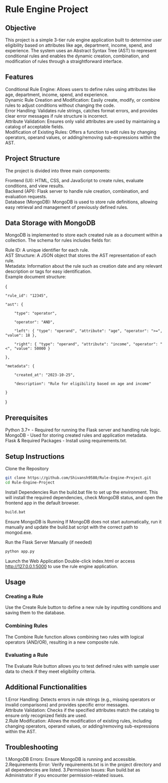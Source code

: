 # Rule Engine Project

## Objective
This project is a simple 3-tier rule engine application built to determine user eligibility based on attributes like age, department, income, spend, and experience. The system uses an Abstract Syntax Tree (AST) to represent conditional rules and enables the dynamic creation, combination, and modification of rules through a straightforward interface.

## Features
Conditional Rule Engine: Allows users to define rules using attributes like age, department, income, spend, and experience.<br>
Dynamic Rule Creation and Modification: Easily create, modify, or combine rules to adjust conditions without changing the code.<br>
Error Handling: Validates rule strings, catches format errors, and provides clear error messages if rule structure is incorrect.<br>
Attribute Validation: Ensures only valid attributes are used by maintaining a catalog of acceptable fields.<br>
Modification of Existing Rules: Offers a function to edit rules by changing operators, operand values, or adding/removing sub-expressions within the AST.<br>

## Project Structure
The project is divided into three main components:

Frontend (UI): HTML, CSS, and JavaScript to create rules, evaluate conditions, and view results.<br>
Backend (API): Flask server to handle rule creation, combination, and evaluation requests.<br>
Database (MongoDB): MongoDB is used to store rule definitions, allowing easy retrieval and management of previously defined rules.<br>

## Data Storage with MongoDB

MongoDB is implemented to store each created rule as a document within a collection. The schema for rules includes fields for:

Rule ID: A unique identifier for each rule.<br>
AST Structure: A JSON object that stores the AST representation of each rule.<br>
Metadata: Information about the rule such as creation date and any relevant description or tags for easy identification.<br>
Example document structure:

{

    "rule_id": "12345",
    
    "ast": {
    
        "type": "operator",
        
        "operator": "AND",
        
        "left": { "type": "operand", "attribute": "age", "operator": ">=", "value": 18 },
        
        "right": { "type": "operand", "attribute": "income", "operator": "<", "value": 50000 }
        
    },
    
    "metadata": {
    
        "created_at": "2023-10-25",
        
        "description": "Rule for eligibility based on age and income"
        
    }
    
}

## Prerequisites

Python 3.7+ - Required for running the Flask server and handling rule logic.<br>
MongoDB - Used for storing created rules and application metadata.<br>
Flask & Required Packages - Install using requirements.txt.


## Setup Instructions

Clone the Repository

```bash
git clone https://github.com/Shivansh9580/Rule-Engine-Project.git
cd Rule-Engine-Project
```

Install Dependencies Run the build.bat file to set up the environment. This will install the required dependencies, check MongoDB status, and open the frontend app in the default browser.

```bash
build.bat
```

Ensure MongoDB is Running If MongoDB does not start automatically, run it manually and update the build.bat script with the correct path to mongod.exe.

Run the Flask Server Manually (if needed)

```bash
python app.py
```

Launch the Web Application Double-click index.html or access http://127.0.0.1:5000 to use the rule engine application.

## Usage

### Creating a Rule<br>
Use the Create Rule button to define a new rule by inputting conditions and saving them to the database.

### Combining Rules<br>
The Combine Rule function allows combining two rules with logical operators (AND/OR), resulting in a new composite rule.

### Evaluating a Rule<br>
The Evaluate Rule button allows you to test defined rules with sample user data to check if they meet eligibility criteria.

## Additional Functionalities

1.Error Handling: Detects errors in rule strings (e.g., missing operators or invalid comparisons) and provides specific error messages.<br>
Attribute Validation: Checks if the specified attributes match the catalog to ensure only recognized fields are used.<br>
2.Rule Modification: Allows the modification of existing rules, including changing operators, operand values, or adding/removing sub-expressions within the AST.


## Troubleshooting
1.MongoDB Errors: Ensure MongoDB is running and accessible.
2.Requirements Error: Verify requirements.txt is in the project directory and all dependencies are listed.
3.Permission Issues: Run build.bat as Administrator if you encounter permission-related issues.
